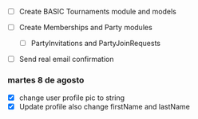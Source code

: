* [ ] Create BASIC Tournaments module and models
* [ ] Create Memberships and Party modules
  * [ ] PartyInvitations and PartyJoinRequests
* [ ] Send real email confirmation


### martes 8 de agosto
* [X] change user profile pic to string
* [X] Update profile also change firstName and lastName